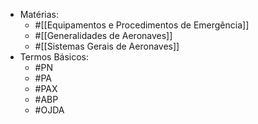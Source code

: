 - Matérias:
	- #[[Equipamentos e Procedimentos de Emergência]]
	- #[[Generalidades de Aeronaves]]
	- #[[Sistemas Gerais de Aeronaves]]
- Termos Básicos:
	- #PN
	- #PA
	- #PAX
	- #ABP
	- #OJDA